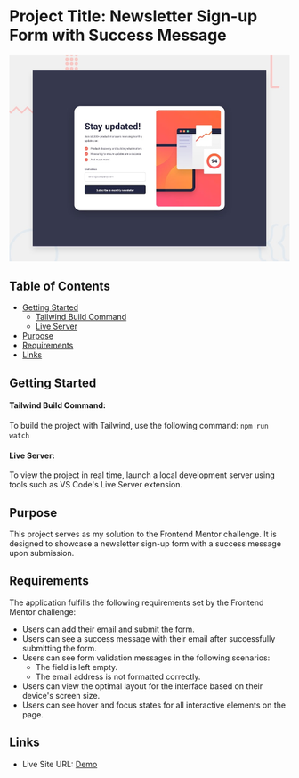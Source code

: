 # Project Title: Newsletter Sign-up Form with Success Message

![Design preview for the Newsletter sign-up form with success message coding challenge](./design/desktop-preview.jpg)

## Table of Contents

- [Getting Started](#getting-started)
  - [Tailwind Build Command](#tailwind-build-command)
  - [Live Server](#live-server)
- [Purpose](#purpose)
- [Requirements](#requirements)
- [Links](#links)

## Getting Started

#### Tailwind Build Command:

To build the project with Tailwind, use the following command:
`npm run watch`

#### Live Server:

To view the project in real time, launch a local development server using tools such as VS Code's Live Server extension.

## Purpose

This project serves as my solution to the Frontend Mentor challenge. It is designed to showcase a newsletter sign-up form with a success message upon submission.

## Requirements

The application fulfills the following requirements set by the Frontend Mentor challenge:

- Users can add their email and submit the form.
- Users can see a success message with their email after successfully submitting the form.
- Users can see form validation messages in the following scenarios:
  - The field is left empty.
  - The email address is not formatted correctly.
- Users can view the optimal layout for the interface based on their device's screen size.
- Users can see hover and focus states for all interactive elements on the page.

## Links

- Live Site URL: [Demo](https://newsletter-sign-up-gamma.vercel.app/)

